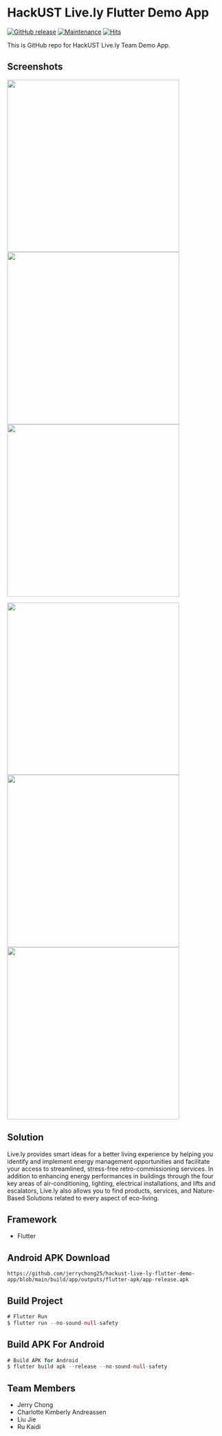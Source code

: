 # HackUST Live.ly Flutter Demo App

[![GitHub release](https://img.shields.io/github/release/jerrychong25/hackust-live-ly-flutter-demo-app.svg)](https://gitHub.com/jerrychong25/hackust-live-ly-flutter-demo-app/releases/)
[![Maintenance](https://img.shields.io/badge/Maintained%3F-yes-green.svg)](https://github.com/jerrychong25/hackust-live-ly-flutter-demo-app/graphs/commit-activity)
[![Hits](https://hits.seeyoufarm.com/api/count/incr/badge.svg?url=https%3A%2F%2Fgithub.com%2Fjerrychong25%2Fhackust-live-ly-flutter-demo-app&count_bg=%2379C83D&title_bg=%23555555&icon=&icon_color=%23E7E7E7&title=hits&edge_flat=false)](https://hits.seeyoufarm.com)

This is GitHub repo for HackUST Live.ly Team Demo App.

## Screenshots
<img src="https://user-images.githubusercontent.com/15714095/163304374-d7baf3bc-1d98-4d08-96d5-cbc8176a1906.jpg" height="400"><img src="https://user-images.githubusercontent.com/15714095/163304403-4add6cd4-858f-49cb-9271-853520507439.jpg" height="400"><img src="https://user-images.githubusercontent.com/15714095/163304415-04b367b2-cdb2-4af7-a8e1-9c0599fbf49d.jpg" height="400">

<img src="https://user-images.githubusercontent.com/15714095/163304431-3746dd7f-6213-45bb-bc9d-807bc6747848.jpg" height="400"><img src="https://user-images.githubusercontent.com/15714095/163304462-14943a35-ad8a-48ab-b8a1-91c7e123726f.jpg" height="400"><img src="https://user-images.githubusercontent.com/15714095/163304485-80a20bae-bdb2-4b71-aa6a-d66f51612131.jpg" height="400">

## Solution
Live.ly provides smart ideas for a better living experience by helping you identify and implement energy management opportunities and facilitate your access to streamlined, stress-free retro-commissioning services. In addition to enhancing energy performances in buildings through the four key areas of air-conditioning, lighting, electrical installations, and lifts and escalators, Live.ly also allows you to find products, services, and Nature-Based Solutions related to every aspect of eco-living. 

## Framework
* Flutter

## Android APK Download 
```
https://github.com/jerrychong25/hackust-live-ly-flutter-demo-app/blob/main/build/app/outputs/flutter-apk/app-release.apk
```
## Build Project

```dart
# Flutter Run
$ flutter run --no-sound-null-safety
```

## Build APK For Android

```dart
# Build APK for Android
$ flutter build apk --release --no-sound-null-safety
```

## Team Members
* Jerry Chong
* Charlotte Kimberly Andreassen
* Liu Jie
* Ru Kaidi
